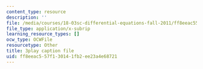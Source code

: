 ```yaml
---
content_type: resource
description: ''
file: /media/courses/18-03sc-differential-equations-fall-2011/ff8eeac557f130141fb2ee23a4e68721_Fo3Jq1blKk.srt
file_type: application/x-subrip
learning_resource_types: []
ocw_type: OCWFile
resourcetype: Other
title: 3play caption file
uid: ff8eeac5-57f1-3014-1fb2-ee23a4e68721
---
```

